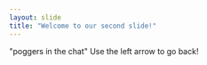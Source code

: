 ```yaml
---
layout: slide
title: "Welcome to our second slide!"
---
```

"poggers in the chat"
Use the left arrow to go back!
